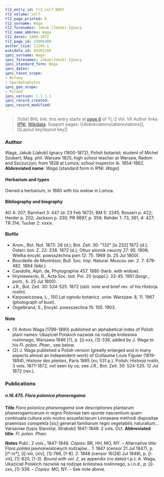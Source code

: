 ```yaml
---
tl2_entry_id: tl2_vol7_0007
tl2_volume: vol7
tl2_page_printed: 6
tl2_surname: Waga
tl2_forenames: Jakub [Jakob] Ignacy
tl2_name_abbrev: Waga
tl2_dates: 1800-1872
tl2_page_id: 33066308
author_lsid: 11295-1
wikidata_id: Q4102160
ipni_surname: Waga
ipni_forenames: Jakub(Jakob) Ignacy
ipni_standard_form: Waga
ipni_dates: 
ipni_taxon_scope: 
- Botany
- Spermatophytes
ipni_geo_scope: 
- Poland
ipni_version: 1.1.1.1
ipni_record_created: 
ipni_record_modified:
---
```


> [!cite] BHL link: this entry starts at [page 6](https://www.biodiversitylibrary.org/page/33066308) of TL-2 Vol. VII
> Author links: [IPNI](https://www.ipni.org/a/11295-1), [Wikidata](https://www.wikidata.org/wiki/Q4102160). Support pages: [[Abbreviations|abbreviations]], [[Layout key|layout key]]

### Author

Waga, Jakub \[Jakob\] Ignacy (1800-1872), Polish botanist; student of Michel Szubert; Mag. phil. Warsaw 1825; high school teacher at Warsaw, Radom and Szczuczyn; from 1828 at Lomza; school inspector ib. 1854-1862. 
**Abbreviated name**: *Waga* \[standard form in IPNI: *Waga*\]

#### Herbarium and types

Owned a herbarium, in 1880 with his widow in Lomza.

#### Bibliography and biography

AG 4: 207; Barnhart 3: 447 (d. 23 Feb 1872); BM 5: 2245; Bossert p. 422; Herder p. 202; Jackson p. 330; PR 9897, p. 359; Rehder 1: 73, 361, 4: 427; TR 314; Tucker 2: xxxix.

#### Biofile

- Anon., Bot. Not. 1873: 28 (d.); Bot. Zeit. 30: "132" \[is 232\] 1872 (d.); Österr. bot. Z. 22: 238. 1872 (d.); Ottuv slovník naucny 27: 95. 1908; Wielka encykl. powsszechna pwn 12: 75. 1969 (b. 25 Jul 1800).
- Bourdeille de Montrésor, Bull. Soc. Imp. Natural. Moscou ser. 2. 7: 479-482. 1894 (bibl.).
- Candolle, Alph. de, Phytographie 457. 1880 (herb. with widow).
- Hryniewiecki, B., Acta Soc. bot. Pol. 20 (suppl.): 33-45. 1951 (biogr., portr., b. 25 Jul 1800).
- J.R., Bot. Zeit. 30: 524-525. 1872 (obit. note and brief rev. of his Historja roslin).
- Karpowiczowa, L., 150 Lat ogrodu botanicz. uniw. Warszaw. 8, 11. 1967 (photograph of bust).
- Orgelbrand, S., Encykl. powsszechna 15: 105. 1903.

#### Note

- (1) Antoni Waga (1799-1890) published an alphabetical index of Polish plant names: Ukaziciel Polskich nazwisk na rodzaje królestwa roslinnego, Warsawa 1846 \[?\], p. \[i\]-xxx, \[1\]-336, added by J. Waga to his *Fl. polon. Phan.*, see below.
- (2) J. Waga published a Polish version (greatly enlarged and in many aspects almost an independent work) of Guillaume Louis Figuier (1819-1894), *Histoire des plantes*, Paris 1865 (xv, 531 p.). Polish: *Historja roslin*, 3 vols. 1871-1872, not seen by us; see J.R., Bot. Zeit. 30: 524-525. 12 Jul 1872 (rev.).

### Publications

##### n.16.475. Flora polonica phanerogama

**Title**
*Flora polonica phanerogama* sive descriptiones plantarum phanerogamicarum in regno Poloniae tam sponte nascentium quam continuata cultura solo nostro assuefactarum Linnaeana methodi dispositae praemisso conspekta \[sic\] generali familiarum regni vegetabilis naturalium... Varsaviae (typis Stanislai. Strabski) 1847-1848. 2 vols. Oct.
**Abbreviated title**: *Fl. polon. Phan.*

**Notes**
*Publ*.: 2 vols., 1847-1848. *Copies*: BR, HH, MO, NY. – Alternative title: *Flora polska* jawnokwiatowych rodzajów...
*1*: 1847 (censor 21 Jul 1847), p. \[i\*-iv\*\], \[i\]-xiii, \[xiv\], \[1\]-766, \[1-8\].
*2*: 1848 (censor 16(28) Jul 1848), p. \[i-viii\], \[1\]-820, \[1-3\].
*Bound with vol. 2*, as appendix (no dated t.p.): A. Waga, Ukaziciel Polskich nazwisk na rodzaje królestwa roslinnego, s.l.n.d., p. \[i\]-xxx, \[1\]-336. – *Copies*: MO, NY. – See note above.

